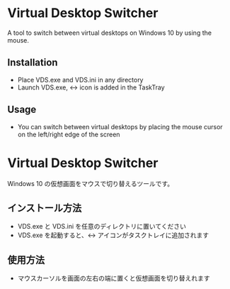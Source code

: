 # Virtual Desktop Switcher
A tool to switch between virtual desktops on Windows 10 by using the mouse.

## Installation
- Place VDS.exe and VDS.ini in any directory
- Launch VDS.exe, ↔ icon is added in the TaskTray

## Usage
- You can switch between virtual desktops by placing the mouse cursor on the left/right edge of the screen

  
  
  
  
# Virtual Desktop Switcher
Windows 10 の仮想画面をマウスで切り替えるツールです。

## インストール方法
- VDS.exe と VDS.ini を任意のディレクトリに置いてください
- VDS.exe を起動すると、↔ アイコンがタスクトレイに追加されます

## 使用方法
- マウスカーソルを画面の左右の端に置くと仮想画面を切り替えれます

